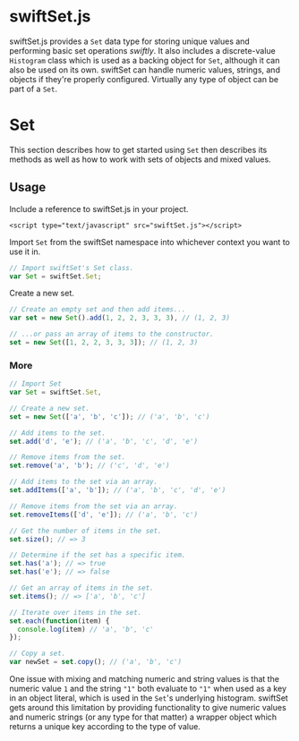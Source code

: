 swiftSet.js
===========

swiftSet.js provides a `Set` data type for storing unique values and performing basic set operations _swiftly_. It also includes a discrete-value `Histogram` class which is used as a backing object for `Set`, although it can also be used on its own. swiftSet can handle numeric values, strings, and objects if they're properly configured. Virtually any type of object can be part of a `Set`. 

# Set
This section describes how to get started using `Set` then describes its methods as well as how to work with sets of objects and mixed values.

## Usage

Include a reference to swiftSet.js in your project.

`<script type="text/javascript" src="swiftSet.js"></script>`

Import `Set` from the swiftSet namespace into whichever context you want to use it in.

```javascript
// Import swiftSet's Set class.
var Set = swiftSet.Set;
```

Create a new set.

```javascript
// Create an empty set and then add items...
var set = new Set().add(1, 2, 2, 3, 3, 3), // (1, 2, 3)

// ...or pass an array of items to the constructor.
set = new Set([1, 2, 2, 3, 3, 3]); // (1, 2, 3)
```
### More

```javascript
// Import Set
var Set = swiftSet.Set,

// Create a new set.
set = new Set(['a', 'b', 'c']); // ('a', 'b', 'c')

// Add items to the set.
set.add('d', 'e'); // ('a', 'b', 'c', 'd', 'e')

// Remove items from the set.
set.remove('a', 'b'); // ('c', 'd', 'e')

// Add items to the set via an array.
set.addItems(['a', 'b']); // ('a', 'b', 'c', 'd', 'e')

// Remove items from the set via an array.
set.removeItems(['d', 'e']); // ('a', 'b', 'c')

// Get the number of items in the set.
set.size(); // => 3

// Determine if the set has a specific item.
set.has('a'); // => true
set.has('e'); // => false

// Get an array of items in the set.
set.items(); // => ['a', 'b', 'c']

// Iterate over items in the set.
set.each(function(item) {
  console.log(item) // 'a', 'b', 'c'
});

// Copy a set.
var newSet = set.copy(); // ('a', 'b', 'c')
```

<!---
### Sets of objects
```javascript

```
### About Keys
```javascript

```
-->

One issue with mixing and matching numeric and string values is that the numeric value `1` and the string `"1"` both evaluate to `"1"` when used as a key in an object literal, which is used in the `Set`'s underlying histogram. swiftSet gets around this limitation by providing functionality to give numeric values and numeric strings (or any type for that matter) a wrapper object which returns a unique key according to the type of value.

